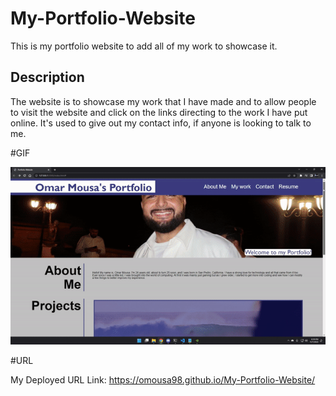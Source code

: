 # My-Portfolio-Website
This is my portfolio website to add all of my work to showcase it.

## Description

The website is to showcase my work that I have made and to allow people to visit the website and click on the links directing to the work I have put online. It's used to give out my contact info, if anyone is looking to talk to me.

#GIF

![GIF of my portfolio](https://github.com/omousa98/My-Portfolio-Website/blob/main/assets/images/portfolio.gif?raw=true)

#URL

My Deployed URL Link: https://omousa98.github.io/My-Portfolio-Website/
